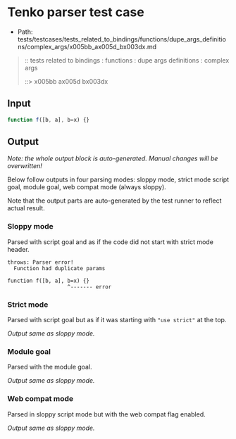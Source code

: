 # Tenko parser test case

- Path: tests/testcases/tests_related_to_bindings/functions/dupe_args_definitions/complex_args/x005bb_ax005d_bx003dx.md

> :: tests related to bindings : functions : dupe args definitions : complex args
>
> ::> x005bb ax005d bx003dx

## Input


`````js
function f([b, a], b=x) {}
`````

## Output

_Note: the whole output block is auto-generated. Manual changes will be overwritten!_

Below follow outputs in four parsing modes: sloppy mode, strict mode script goal, module goal, web compat mode (always sloppy).

Note that the output parts are auto-generated by the test runner to reflect actual result.

### Sloppy mode

Parsed with script goal and as if the code did not start with strict mode header.

`````
throws: Parser error!
  Function had duplicate params

function f([b, a], b=x) {}
                   ^------- error
`````

### Strict mode

Parsed with script goal but as if it was starting with `"use strict"` at the top.

_Output same as sloppy mode._

### Module goal

Parsed with the module goal.

_Output same as sloppy mode._

### Web compat mode

Parsed in sloppy script mode but with the web compat flag enabled.

_Output same as sloppy mode._
